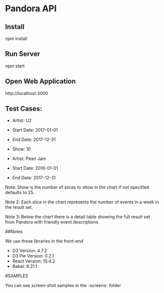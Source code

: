# Pandora API

## Install

npm install

## Run Server

npm start

## Open Web Application

http://localhost:3000

## Test Cases:

- Artist: U2
- Start Date: 2017-01-01
- End Date: 2017-12-31
- Show: 10

- Artist: Pearl Jam
- Start Date: 2016-01-01
- End Date: 2017-12-31

Note: Show is the number of slices to show in the chart if not specified defaults to 25. 

Note 2: Each slice in the chart represents the number of events in a week in the result set.

Note 3: Below the chart there is a detail table showing the full result set from Pandora with friendly event descriptions.

##Notes

We use these libraries in the front-end

- D3 Version: 4.7.2
- D3 Pie Version: 0.2.1
- React Version: 15.4.2
- Babel: 6.21.1

#SAMPLES

You can see screen-shot samples in the -screens- folder
